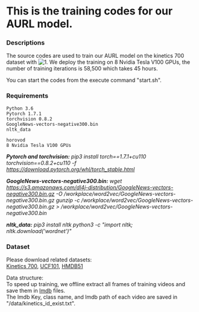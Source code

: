

# This is the training codes for our AURL model.
### Descriptions
The source codes are used to train our AURL model on the kinetics 700 dataset with ![1](http://latex.codecogs.com/svg.latex?\tau=0.05).  We deploy the training on 8 Nvidia Tesla V100 GPUs, the number of training iterations is 58,500 which takes 45 hours.

You can start the codes from the execute command "start.sh". 

### Requirements
```
Python 3.6
Pytorch 1.7.1
torchvision 0.8.2
GoogleNews-vectors-negative300.bin
nltk_data

horovod
8 Nvidia Tesla V100 GPUs
```
***Pytorch and torchvision:***
	*pip3 install torch==1.7.1+cu110 torchvision==0.8.2+cu110 -f https://download.pytorch.org/whl/torch_stable.html*

***GoogleNews-vectors-negative300.bin:***
	*wget https://s3.amazonaws.com/dl4j-distribution/GoogleNews-vectors-negative300.bin.gz -O /workplace/word2vec/GoogleNews-vectors-negative300.bin.gz*
	*gunzip -c /workplace/word2vec/GoogleNews-vectors-negative300.bin.gz > /workplace/word2vec/GoogleNews-vectors-negative300.bin*


***nltk_data:***
	*pip3 install nltk*
	*python3 -c "import nltk; nltk.download('wordnet')"*

### Dataset
Please download related datasets:    
[Kinetics 700](https://deepmind.com/research/open-source/kinetics), [UCF101](https://www.crcv.ucf.edu/data/UCF101.php), [HMDB51](https://serre-lab.clps.brown.edu/resource/hmdb-a-large-human-motion-database/#Downloads)

Data structure:    
To speed up training, we offline extract all frames of training videos and save them in [lmdb](https://lmdb.readthedocs.io/en/release/) files.    
The lmdb Key, class name, and lmdb path of each video are saved in "/data/kinetics_id_exist.txt". 





